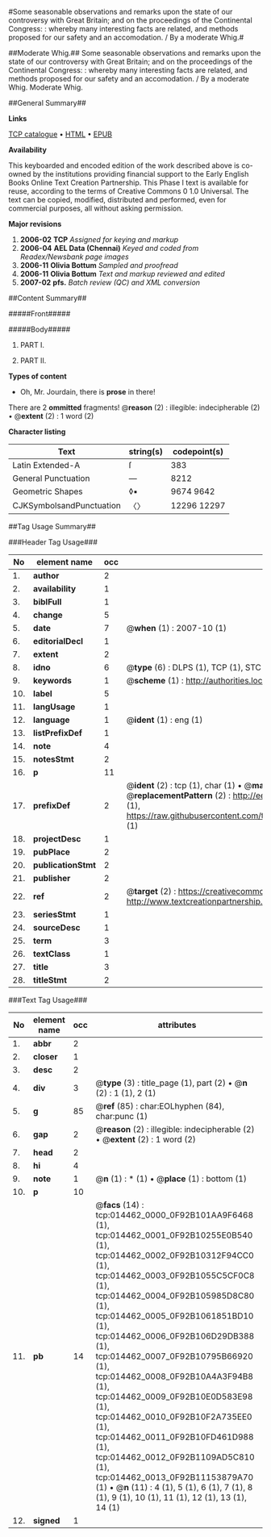 #Some seasonable observations and remarks upon the state of our controversy with Great Britain; and on the proceedings of the Continental Congress: : whereby many interesting facts are related, and methods proposed for our safety and an accomodation. / By a moderate Whig.#

##Moderate Whig.##
Some seasonable observations and remarks upon the state of our controversy with Great Britain; and on the proceedings of the Continental Congress: : whereby many interesting facts are related, and methods proposed for our safety and an accomodation. / By a moderate Whig.
Moderate Whig.

##General Summary##

**Links**

[TCP catalogue](http://www.ota.ox.ac.uk/tcp/)  • 
[HTML](http://tei.it.ox.ac.uk/tcp/Texts-HTML/free/N11/N11436.html)  • 
[EPUB](http://tei.it.ox.ac.uk/tcp/Texts-EPUB/free/N11/N11436.epub)

**Availability**

This keyboarded and encoded edition of the
	       work described above is co-owned by the institutions
	       providing financial support to the Early English Books
	       Online Text Creation Partnership. This Phase I text is
	       available for reuse, according to the terms of Creative
	       Commons 0 1.0 Universal. The text can be copied,
	       modified, distributed and performed, even for
	       commercial purposes, all without asking permission.

**Major revisions**

1. __2006-02__ __TCP__ *Assigned for keying and markup*
1. __2006-04__ __AEL Data (Chennai)__ *Keyed and coded from Readex/Newsbank page images*
1. __2006-11__ __Olivia Bottum__ *Sampled and proofread*
1. __2006-11__ __Olivia Bottum__ *Text and markup reviewed and edited*
1. __2007-02__ __pfs.__ *Batch review (QC) and XML conversion*

##Content Summary##

#####Front#####

#####Body#####

1. PART I.

1. PART II.

**Types of content**

  * Oh, Mr. Jourdain, there is **prose** in there!

There are 2 **ommitted** fragments! 
 @__reason__ (2) : illegible: indecipherable (2)  •  @__extent__ (2) : 1 word (2)

**Character listing**


|Text|string(s)|codepoint(s)|
|---|---|---|
|Latin Extended-A|ſ|383|
|General Punctuation|—|8212|
|Geometric Shapes|◊▪|9674 9642|
|CJKSymbolsandPunctuation|〈〉|12296 12297|

##Tag Usage Summary##

###Header Tag Usage###

|No|element name|occ|attributes|
|---|---|---|---|
|1.|__author__|2||
|2.|__availability__|1||
|3.|__biblFull__|1||
|4.|__change__|5||
|5.|__date__|7| @__when__ (1) : 2007-10 (1)|
|6.|__editorialDecl__|1||
|7.|__extent__|2||
|8.|__idno__|6| @__type__ (6) : DLPS (1), TCP (1), STC (1), NOTIS (1), IMAGE-SET (1), EVANS-CITATION (1)|
|9.|__keywords__|1| @__scheme__ (1) : http://authorities.loc.gov/ (1)|
|10.|__label__|5||
|11.|__langUsage__|1||
|12.|__language__|1| @__ident__ (1) : eng (1)|
|13.|__listPrefixDef__|1||
|14.|__note__|4||
|15.|__notesStmt__|2||
|16.|__p__|11||
|17.|__prefixDef__|2| @__ident__ (2) : tcp (1), char (1)  •  @__matchPattern__ (2) : ([0-9\-]+):([0-9IVX]+) (1), (.+) (1)  •  @__replacementPattern__ (2) : http://eebo.chadwyck.com/downloadtiff?vid=$1&page=$2 (1), https://raw.githubusercontent.com/textcreationpartnership/Texts/master/tcpchars.xml#$1 (1)|
|18.|__projectDesc__|1||
|19.|__pubPlace__|2||
|20.|__publicationStmt__|2||
|21.|__publisher__|2||
|22.|__ref__|2| @__target__ (2) : https://creativecommons.org/publicdomain/zero/1.0/ (1), http://www.textcreationpartnership.org/docs/. (1)|
|23.|__seriesStmt__|1||
|24.|__sourceDesc__|1||
|25.|__term__|3||
|26.|__textClass__|1||
|27.|__title__|3||
|28.|__titleStmt__|2||


###Text Tag Usage###

|No|element name|occ|attributes|
|---|---|---|---|
|1.|__abbr__|2||
|2.|__closer__|1||
|3.|__desc__|2||
|4.|__div__|3| @__type__ (3) : title_page (1), part (2)  •  @__n__ (2) : 1 (1), 2 (1)|
|5.|__g__|85| @__ref__ (85) : char:EOLhyphen (84), char:punc (1)|
|6.|__gap__|2| @__reason__ (2) : illegible: indecipherable (2)  •  @__extent__ (2) : 1 word (2)|
|7.|__head__|2||
|8.|__hi__|4||
|9.|__note__|1| @__n__ (1) : * (1)  •  @__place__ (1) : bottom (1)|
|10.|__p__|10||
|11.|__pb__|14| @__facs__ (14) : tcp:014462_0000_0F92B101AA9F6468 (1), tcp:014462_0001_0F92B10255E0B540 (1), tcp:014462_0002_0F92B10312F94CC0 (1), tcp:014462_0003_0F92B1055C5CF0C8 (1), tcp:014462_0004_0F92B105985D8C80 (1), tcp:014462_0005_0F92B1061851BD10 (1), tcp:014462_0006_0F92B106D29DB388 (1), tcp:014462_0007_0F92B10795B66920 (1), tcp:014462_0008_0F92B10A4A3F94B8 (1), tcp:014462_0009_0F92B10E0D583E98 (1), tcp:014462_0010_0F92B10F2A735EE0 (1), tcp:014462_0011_0F92B10FD461D988 (1), tcp:014462_0012_0F92B1109AD5C810 (1), tcp:014462_0013_0F92B11153879A70 (1)  •  @__n__ (11) : 4 (1), 5 (1), 6 (1), 7 (1), 8 (1), 9 (1), 10 (1), 11 (1), 12 (1), 13 (1), 14 (1)|
|12.|__signed__|1||
